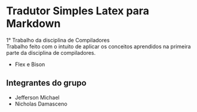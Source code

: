 # Tradutor Simples Latex para Markdown
1° Trabalho da disciplina de Compiladores  
Trabalho feito com o intuito de aplicar os conceitos aprendidos na primeira parte da disciplina de compiladores.  
* Flex e Bison  
## Integrantes do grupo
* Jefferson Michael
* Nicholas Damasceno
